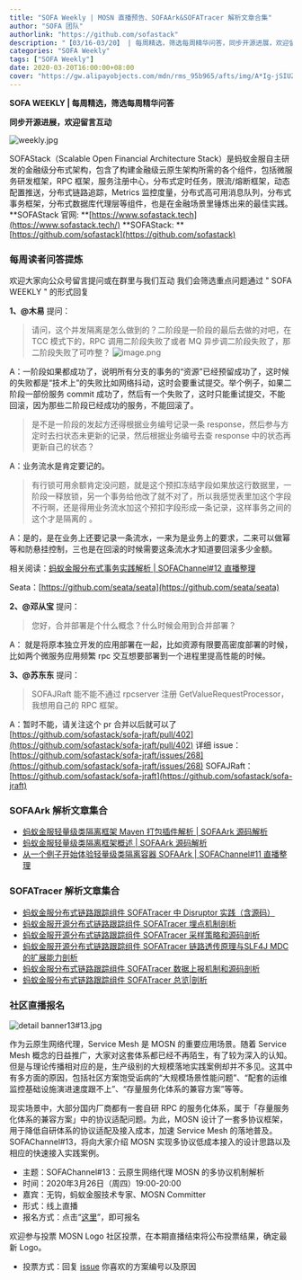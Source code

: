 ```yaml
---
title: "SOFA Weekly | MOSN 直播预告、SOFAArk&SOFATracer 解析文章合集"
author: "SOFA 团队"
authorlink: "https://github.com/sofastack"
description: "【03/16-03/20】 | 每周精选，筛选每周精华问答，同步开源进展，欢迎留言互动。"
categories: "SOFA Weekly"
tags: ["SOFA Weekly"]
date: 2020-03-20T16:00:00+08:00
cover: "https://gw.alipayobjects.com/mdn/rms_95b965/afts/img/A*Ig-jSIUZWx0AAAAAAAAAAAAAARQnAQ"
---
```


**SOFA WEEKLY | 每周精选，筛选每周精华问答**

**同步开源进展，欢迎留言互动**

![weekly.jpg](https://gw.alipayobjects.com/mdn/rms_95b965/afts/img/A*ARgKS6SuU7YAAAAAAAAAAAAAARQnAQ)

SOFAStack（Scalable Open Financial Architecture Stack）是蚂蚁金服自主研发的金融级分布式架构，包含了构建金融级云原生架构所需的各个组件，包括微服务研发框架，RPC 框架，服务注册中心，分布式定时任务，限流/熔断框架，动态配置推送，分布式链路追踪，Metrics 监控度量，分布式高可用消息队列，分布式事务框架，分布式数据库代理层等组件，也是在金融场景里锤炼出来的最佳实践。
**SOFAStack 官网: **[https://www.sofastack.tech](https://www.sofastack.tech/)
**SOFAStack: **[https://github.com/sofastack](https://github.com/sofastack)

### 每周读者问答提炼

欢迎大家向公众号留言提问或在群里与我们互动
我们会筛选重点问题通过 " SOFA WEEKLY " 的形式回复

**1、@木易** 提问：

> 请问，这个并发隔离是怎么做到的？二阶段是一阶段的最后去做的对吧，在 TCC 模式下的，RPC 调用二阶段失败了或者 MQ 异步调二阶段失败了，那二阶段失败了可咋整？
> ![image.png](https://cdn.nlark.com/yuque/0/2020/png/226702/1584687532635-a656a195-885e-46ee-ae5f-3df8975eb931.png)

A：一阶段如果都成功了，说明所有分支的事务的“资源”已经预留成功了，这时候的失败都是“技术上”的失败比如网络抖动，这时会要重试提交。举个例子，如果二阶段一部份服务 commit 成功了，然后有一个失败了，这时只能重试提交，不能回滚，因为那些二阶段已经成功的服务，不能回滚了。

> 是不是一阶段的发起方还得根据业务编号记录一条 response，然后参与方定时去扫状态未更新的记录，然后根据业务编号去查 response 中的状态再更新自己的状态？

A：业务流水是肯定要记的。

> 有行锁可用余额肯定没问题，就是这个预扣冻结字段如果放这行数据里，一阶段一释放锁，另一个事务给他改了就不对了，所以我感觉表里加这个字段不行啊，还是得用业务流水加这个预扣字段形成一条记录，这样事务之间的这个才是隔离的 。

A：是的，是在业务上还要记录一条流水，一来为是业务上的要求，二来可以做幂等和防悬挂控制，三也是在回滚的时候需要这条流水才知道要回滚多少金额。

相关阅读：[蚂蚁金服分布式事务实践解析 | SOFAChannel#12 直播整理](/blog/sofa-channel-12-retrospect/)

Seata：[https://github.com/seata/seata](https://github.com/seata/seata)

**2、@邓从宝** 提问：

> 您好，合并部署是个什么概念？什么时候会用到合并部署？

A： 就是将原本独立开发的应用部署在一起，比如资源有限要高密度部署的时候，比如两个微服务应用频繁 rpc 交互想要部署到一个进程里提高性能的时候。

**3、@苏东东** 提问：

> SOFAJRaft 能不能不通过 rpcserver 注册 GetValueRequestProcessor，我想用自己的 RPC 框架。

A：暂时不能，请关注这个 pr 合并以后就可以了
[https://github.com/sofastack/sofa-jraft/pull/402](https://github.com/sofastack/sofa-jraft/pull/402)
详细 issue：
[https://github.com/sofastack/sofa-jraft/issues/268](https://github.com/sofastack/sofa-jraft/issues/268)
SOFAJRaft：[https://github.com/sofastack/sofa-jraft](https://github.com/sofastack/sofa-jraft)

### SOFAArk 解析文章集合

- [蚂蚁金服轻量级类隔离框架 Maven 打包插件解析 | SOFAArk 源码解析](/blog/sofa-ark-maven-packaging-plugins/)
- [蚂蚁金服轻量级类隔离框架概述 | SOFAArk 源码解析](/blog/sofa-ark-overview/)
- [从一个例子开始体验轻量级类隔离容器 SOFAArk | SOFAChannel#11 直播整理](/blog/sofa-channel-11-retrospect/)

### SOFATracer 解析文章集合

- [蚂蚁金服分布式链路跟踪组件 SOFATracer 中 Disruptor 实践（含源码）](/blog/sofa-trcaer-disruptor-practice/)
- [蚂蚁金服开源分布式链路跟踪组件 SOFATracer 埋点机制剖析](/blog/sofa-tracer-event-tracing-deep-dive/)
- [蚂蚁金服开源分布式链路跟踪组件 SOFATracer 采样策略和源码剖析](/blog/sofa-tracer-sampling-tracking-deep-dive/)
- [蚂蚁金服开源分布式链路跟踪组件 SOFATracer 链路透传原理与SLF4J MDC 的扩展能力剖析](/blog/sofa-tracer-unvarnished-transmission-slf4j-mdc/)
- [蚂蚁金服分布式链路跟踪组件 SOFATracer 数据上报机制和源码剖析](/blog/sofa-tracer-response-mechanism/)
- [蚂蚁金服分布式链路跟踪组件 SOFATracer 总览|剖析](/blog/sofa-tracer-overview/)

### 社区直播报名

![detail banner13#13.jpg](https://cdn.nlark.com/yuque/0/2020/jpeg/226702/1584084552217-83f5c143-d1b1-4d5c-ac65-08e0156af21f.jpeg)

作为云原生网络代理，Service Mesh 是 MOSN 的重要应用场景。随着 Service Mesh 概念的日益推广，大家对这套体系都已经不再陌生，有了较为深入的认知。但是与理论传播相对应的是，生产级别的大规模落地实践案例却并不多见。这其中有多方面的原因，包括社区方案饱受诟病的“大规模场景性能问题”、“配套的运维监控基础设施演进速度跟不上”、“存量服务化体系的兼容方案”等等。

现实场景中，大部分国内厂商都有一套自研 RPC 的服务化体系，属于「存量服务化体系的兼容方案」中的协议适配问题。为此，MOSN 设计了一套多协议框架，用于降低自研体系的协议适配及接入成本，加速 Service Mesh 的落地普及。SOFAChannel#13，将向大家介绍 MOSN 实现多协议低成本接入的设计思路以及相应的快速接入实践案例。

- 主题：SOFAChannel#13：云原生网络代理 MOSN 的多协议机制解析
- 时间：2020年3月26日（周四）19:00-20:00
- 嘉宾：无钩，蚂蚁金服技术专家、MOSN Committer
- 形式：线上直播
- 报名方式：点击“[这里](https://tech.antfin.com/community/live/1131)”，即可报名

欢迎参与投票 MOSN Logo 社区投票，在本期直播结束将公布投票结果，确定最新 Logo。

- 投票方式：回复 [issue](https://github.com/mosn/community/issues/2) 你喜欢的方案编号以及原因
